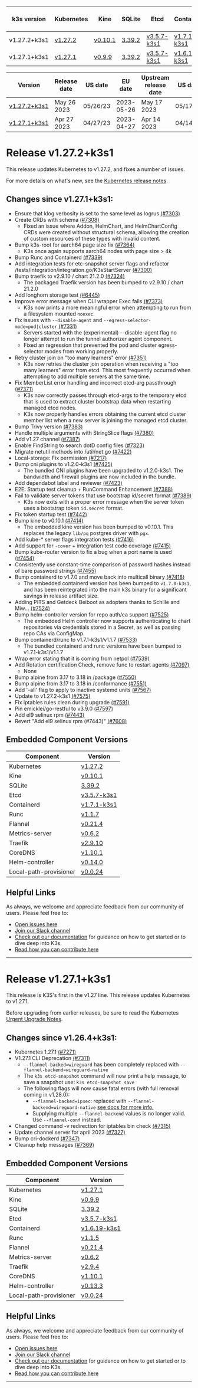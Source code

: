 | k3s version| Kubernetes | Kine | SQLite | Etcd | Containerd | Runc | Flannel | Metrics-server | Traefik | CoreDNS | Helm-controller | Local-path-provisioner  |
| ----- | ----- | ----- | ----- | ----- | ----- | ----- | ----- | ----- | ----- | ----- | ----- | -----  |
| v1.27.2+k3s1 | [v1.27.2](https://github.com/kubernetes/kubernetes/blob/master/CHANGELOG/CHANGELOG-1.27.md#v1272) | [v0.10.1](https://github.com/k3s-io/kine/releases/tag/v0.10.1) | [3.39.2](https://sqlite.org/releaselog/3_39_2.html) | [v3.5.7-k3s1](https://github.com/k3s-io/etcd/releases/tag/v3.5.7-k3s1) | [v1.7.1-k3s1](https://github.com/k3s-io/containerd/releases/tag/v1.7.1-k3s1) | [v1.1.7](https://github.com/opencontainers/runc/releases/tag/v1.1.7) | [v0.21.4](https://github.com/flannel-io/flannel/releases/tag/v0.21.4) | [v0.6.2](https://github.com/kubernetes-sigs/metrics-server/releases/tag/v0.6.2) | [v2.9.10](https://github.com/traefik/traefik/releases/tag/v2.9.10) | [v1.10.1](https://github.com/coredns/coredns/releases/tag/v1.10.1) | [v0.14.0](https://github.com/k3s-io/helm-controller/releases/tag/v0.14.0) | [v0.0.24](https://github.com/rancher/local-path-provisioner/releases/tag/v0.0.24)  |
| v1.27.1+k3s1 | [v1.27.1](https://github.com/kubernetes/kubernetes/blob/master/CHANGELOG/CHANGELOG-1.27.md#v1271) | [v0.9.9](https://github.com/k3s-io/kine/releases/tag/v0.9.9) | [3.39.2](https://sqlite.org/releaselog/3_39_2.html) | [v3.5.7-k3s1](https://github.com/k3s-io/etcd/releases/tag/v3.5.7-k3s1) | [v1.6.19-k3s1](https://github.com/k3s-io/containerd/releases/tag/v1.6.19-k3s1) | [v1.1.5](https://github.com/opencontainers/runc/releases/tag/v1.1.5) | [v0.21.4](https://github.com/flannel-io/flannel/releases/tag/v0.21.4) | [v0.6.2](https://github.com/kubernetes-sigs/metrics-server/releases/tag/v0.6.2) | [v2.9.4](https://github.com/traefik/traefik/releases/tag/v2.9.4) | [v1.10.1](https://github.com/coredns/coredns/releases/tag/v1.10.1) | [v0.13.3](https://github.com/k3s-io/helm-controller/releases/tag/v0.13.3) | [v0.0.24](https://github.com/rancher/local-path-provisioner/releases/tag/v0.0.24)  |



| Version | Release date | US date | EU date | Upstream release date | US date | EU date | Days since upstream |
| ----- | ----- | ----- | ----- | ----- | ----- | ----- | ----- |
| [v1.27.2+k3s1](k3s-v1.27.md#release-v1272k3s1) | May 26 2023 | 05/26/23 | 2023-05-26 | May 17 2023 | 05/17/23 | 2023-05-17 | 9 days |
| [v1.27.1+k3s1](k3s-v1.27.md#release-v1271k3s1) | Apr 27 2023 | 04/27/23 | 2023-04-27 | Apr 14 2023 | 04/14/23 | 2023-04-14 | 13 days |



# Release v1.27.2+k3s1
<!-- v1.27.2+k3s1 -->
This release updates Kubernetes to v1.27.2, and fixes a number of issues.

For more details on what's new, see the [Kubernetes release notes](https://github.com/kubernetes/kubernetes/blob/master/CHANGELOG/CHANGELOG-1.27.md#changelog-since-v1271).

## Changes since v1.27.1+k3s1:

* Ensure that klog verbosity is set to the same level as logrus [(#7303)](https://github.com/k3s-io/k3s/pull/7303)
* Create CRDs with schema [(#7308)](https://github.com/k3s-io/k3s/pull/7308)
  * Fixed an issue where Addon, HelmChart, and HelmChartConfig CRDs were created without structural schema, allowing the creation of custom resources of these types with invalid content.
* Bump k3s-root for aarch64 page size fix [(#7364)](https://github.com/k3s-io/k3s/pull/7364)
  * K3s once again supports aarch64 nodes with page size > 4k
* Bump Runc and Containerd [(#7339)](https://github.com/k3s-io/k3s/pull/7339)
* Add integration tests for etc-snapshot server flags and refactor /tests/integration/integration.go/K3sStartServer [(#7300)](https://github.com/k3s-io/k3s/pull/7300)
* Bump traefik to v2.9.10 / chart 21.2.0 [(#7324)](https://github.com/k3s-io/k3s/pull/7324)
  * The packaged Traefik version has been bumped to v2.9.10 / chart 21.2.0
* Add longhorn storage test [(#6445)](https://github.com/k3s-io/k3s/pull/6445)
* Improve error message when CLI wrapper Exec fails [(#7373)](https://github.com/k3s-io/k3s/pull/7373)
  * K3s now prints a more meaningful error when attempting to run from a filesystem mounted `noexec`.
* Fix issues with `--disable-agent` and `--egress-selector-mode=pod|cluster` [(#7331)](https://github.com/k3s-io/k3s/pull/7331)
  * Servers started with the (experimental) --disable-agent flag no longer attempt to run the tunnel authorizer agent component.
  * Fixed an regression that prevented the pod and cluster egress-selector modes from working properly.
* Retry cluster join on "too many learners" error [(#7351)](https://github.com/k3s-io/k3s/pull/7351)
  * K3s now retries the cluster join operation when receiving a "too many learners" error from etcd. This most frequently occurred when attempting to add multiple servers at the same time.
* Fix MemberList error handling and incorrect etcd-arg passthrough [(#7371)](https://github.com/k3s-io/k3s/pull/7371)
  * K3s now correctly passes through etcd-args to the temporary etcd that is used to extract cluster bootstrap data when restarting managed etcd nodes.
  * K3s now properly handles errors obtaining the current etcd cluster member list when a new server is joining the managed etcd cluster.
* Bump Trivy version [(#7383)](https://github.com/k3s-io/k3s/pull/7383)
* Handle multiple arguments with StringSlice flags [(#7380)](https://github.com/k3s-io/k3s/pull/7380)
* Add v1.27 channel [(#7387)](https://github.com/k3s-io/k3s/pull/7387)
* Enable FindString to search dotD config files [(#7323)](https://github.com/k3s-io/k3s/pull/7323)
* Migrate netutil methods into /util/net.go [(#7422)](https://github.com/k3s-io/k3s/pull/7422)
* Local-storage: Fix permission [(#7217)](https://github.com/k3s-io/k3s/pull/7217)
* Bump cni plugins to v1.2.0-k3s1 [(#7425)](https://github.com/k3s-io/k3s/pull/7425)
  * The bundled CNI plugins have been upgraded to v1.2.0-k3s1. The bandwidth and firewall plugins are now included in the bundle.
* Add dependabot label and reviewer [(#7423)](https://github.com/k3s-io/k3s/pull/7423)
* E2E: Startup test cleanup + RunCommand Enhancement [(#7388)](https://github.com/k3s-io/k3s/pull/7388)
* Fail to validate server tokens that use bootstrap id/secret format [(#7389)](https://github.com/k3s-io/k3s/pull/7389)
  * K3s now exits with a proper error message when the server token uses a bootstrap token `id.secret` format.
* Fix token startup test [(#7442)](https://github.com/k3s-io/k3s/pull/7442)
* Bump kine to v0.10.1 [(#7414)](https://github.com/k3s-io/k3s/pull/7414)
  * The embedded kine version has been bumped to v0.10.1. This replaces the legacy `lib/pq` postgres driver with `pgx`.
* Add kube-* server flags integration tests [(#7416)](https://github.com/k3s-io/k3s/pull/7416)
* Add support for `-cover` + integration test code coverage [(#7415)](https://github.com/k3s-io/k3s/pull/7415)
* Bump kube-router version to fix a bug when a port name is used [(#7454)](https://github.com/k3s-io/k3s/pull/7454)
* Consistently use constant-time comparison of password hashes instead of bare password strings [(#7455)](https://github.com/k3s-io/k3s/pull/7455)
* Bump containerd to v1.7.0 and move back into multicall binary [(#7418)](https://github.com/k3s-io/k3s/pull/7418)
  * The embedded containerd version has been bumped to `v1.7.0-k3s1`, and has been reintegrated into the main k3s binary for a significant savings in release artifact size.
* Adding PITS and Getdeck Beiboot as adopters thanks to Schille and Miw… [(#7524)](https://github.com/k3s-io/k3s/pull/7524)
* Bump helm-controller version for repo auth/ca support [(#7525)](https://github.com/k3s-io/k3s/pull/7525)
  * The embedded Helm controller now supports authenticating to chart repositories via credentials stored in a Secret, as well as passing repo CAs via ConfigMap.
* Bump containerd/runc to v1.7.1-k3s1/v1.1.7 [(#7533)](https://github.com/k3s-io/k3s/pull/7533)
  * The bundled containerd and runc versions have been bumped to v1.7.1-k3s1/v1.1.7
* Wrap error stating that it is coming from netpol [(#7539)](https://github.com/k3s-io/k3s/pull/7539)
* Add Rotation certification Check, remove func to restart agents [(#7097)](https://github.com/k3s-io/k3s/pull/7097)
  * None
* Bump alpine from 3.17 to 3.18 in /package [(#7550)](https://github.com/k3s-io/k3s/pull/7550)
* Bump alpine from 3.17 to 3.18 in /conformance [(#7551)](https://github.com/k3s-io/k3s/pull/7551)
* Add '-all' flag to apply to inactive systemd units [(#7567)](https://github.com/k3s-io/k3s/pull/7567)
* Update to v1.27.2-k3s1 [(#7575)](https://github.com/k3s-io/k3s/pull/7575)
* Fix iptables rules clean during upgrade [(#7591)](https://github.com/k3s-io/k3s/pull/7591)
* Pin emicklei/go-restful to v3.9.0 [(#7597)](https://github.com/k3s-io/k3s/pull/7597)
* Add el9 selinux rpm [(#7443)](https://github.com/k3s-io/k3s/pull/7443)
* Revert "Add el9 selinux rpm (#7443)" [(#7608)](https://github.com/k3s-io/k3s/pull/7608)

## Embedded Component Versions
| Component | Version |
|---|---|
| Kubernetes | [v1.27.2](https://github.com/kubernetes/kubernetes/blob/master/CHANGELOG/CHANGELOG-1.27.md#v1272) |
| Kine | [v0.10.1](https://github.com/k3s-io/kine/releases/tag/v0.10.1) |
| SQLite | [3.39.2](https://sqlite.org/releaselog/3_39_2.html) |
| Etcd | [v3.5.7-k3s1](https://github.com/k3s-io/etcd/releases/tag/v3.5.7-k3s1) |
| Containerd | [v1.7.1-k3s1](https://github.com/k3s-io/containerd/releases/tag/v1.7.1-k3s1) |
| Runc | [v1.1.7](https://github.com/opencontainers/runc/releases/tag/v1.1.7) |
| Flannel | [v0.21.4](https://github.com/flannel-io/flannel/releases/tag/v0.21.4) | 
| Metrics-server | [v0.6.2](https://github.com/kubernetes-sigs/metrics-server/releases/tag/v0.6.2) |
| Traefik | [v2.9.10](https://github.com/traefik/traefik/releases/tag/v2.9.10) |
| CoreDNS | [v1.10.1](https://github.com/coredns/coredns/releases/tag/v1.10.1) | 
| Helm-controller | [v0.14.0](https://github.com/k3s-io/helm-controller/releases/tag/v0.14.0) |
| Local-path-provisioner | [v0.0.24](https://github.com/rancher/local-path-provisioner/releases/tag/v0.0.24) |

## Helpful Links
As always, we welcome and appreciate feedback from our community of users. Please feel free to:
- [Open issues here](https://github.com/rancher/k3s/issues/new/choose)
- [Join our Slack channel](https://slack.rancher.io/)
- [Check out our documentation](https://rancher.com/docs/k3s/latest/en/) for guidance on how to get started or to dive deep into K3s.
- [Read how you can contribute here](https://github.com/rancher/k3s/blob/master/CONTRIBUTING.md)

-----
# Release v1.27.1+k3s1
<!-- v1.27.1+k3s1 -->
This release is K3S's first in the v1.27 line. This release updates Kubernetes to v1.27.1.

Before upgrading from earlier releases, be sure to read the Kubernetes [Urgent Upgrade Notes](https://github.com/kubernetes/kubernetes/blob/master/CHANGELOG/CHANGELOG-1.27.md#urgent-upgrade-notes).

## Changes since v1.26.4+k3s1:

* Kubernetes 1.27.1 [(#7271)](https://github.com/k3s-io/k3s/pull/7271)
* V1.27.1 CLI Deprecation [(#7311)](https://github.com/k3s-io/k3s/pull/7311)
  * `--flannel-backed=wireguard` has been completely replaced with `--flannel-backend=wireguard-native`
  * The `k3s etcd-snapshot` command will now print a help message, to save a snapshot use: `k3s etcd-snapshot save`
  * The following flags will now cause fatal errors (with full removal coming in v1.28.0):
    * `--flannel-backed=ipsec`: replaced with `--flannel-backend=wireguard-native` [see docs for more info.](https://docs.k3s.io/installation/network-options#migrating-from-wireguard-or-ipsec-to-wireguard-native)
    * Supplying multiple `--flannel-backend` values is no longer valid. Use `--flannel-conf` instead.
* Changed command -v redirection for iptables bin check [(#7315)](https://github.com/k3s-io/k3s/pull/7315)
* Update channel server for april 2023 [(#7327)](https://github.com/k3s-io/k3s/pull/7327)
* Bump cri-dockerd [(#7347)](https://github.com/k3s-io/k3s/pull/7347)
* Cleanup help messages [(#7369)](https://github.com/k3s-io/k3s/pull/7369)

## Embedded Component Versions
| Component | Version |
|---|---|
| Kubernetes | [v1.27.1](https://github.com/kubernetes/kubernetes/blob/master/CHANGELOG/CHANGELOG-1.27.md#v1271) |
| Kine | [v0.9.9](https://github.com/k3s-io/kine/releases/tag/v0.9.9) |
| SQLite | [3.39.2](https://sqlite.org/releaselog/3_39_2.html) |
| Etcd | [v3.5.7-k3s1](https://github.com/k3s-io/etcd/releases/tag/v3.5.7-k3s1) |
| Containerd | [v1.6.19-k3s1](https://github.com/k3s-io/containerd/releases/tag/v1.6.19-k3s1) |
| Runc | [v1.1.5](https://github.com/opencontainers/runc/releases/tag/v1.1.5) |
| Flannel | [v0.21.4](https://github.com/flannel-io/flannel/releases/tag/v0.21.4) | 
| Metrics-server | [v0.6.2](https://github.com/kubernetes-sigs/metrics-server/releases/tag/v0.6.2) |
| Traefik | [v2.9.4](https://github.com/traefik/traefik/releases/tag/v2.9.4) |
| CoreDNS | [v1.10.1](https://github.com/coredns/coredns/releases/tag/v1.10.1) | 
| Helm-controller | [v0.13.3](https://github.com/k3s-io/helm-controller/releases/tag/v0.13.3) |
| Local-path-provisioner | [v0.0.24](https://github.com/rancher/local-path-provisioner/releases/tag/v0.0.24) |

## Helpful Links
As always, we welcome and appreciate feedback from our community of users. Please feel free to:
- [Open issues here](https://github.com/rancher/k3s/issues/new/choose)
- [Join our Slack channel](https://slack.rancher.io/)
- [Check out our documentation](https://rancher.com/docs/k3s/latest/en/) for guidance on how to get started or to dive deep into K3s.
- [Read how you can contribute here](https://github.com/rancher/k3s/blob/master/CONTRIBUTING.md)

-----

